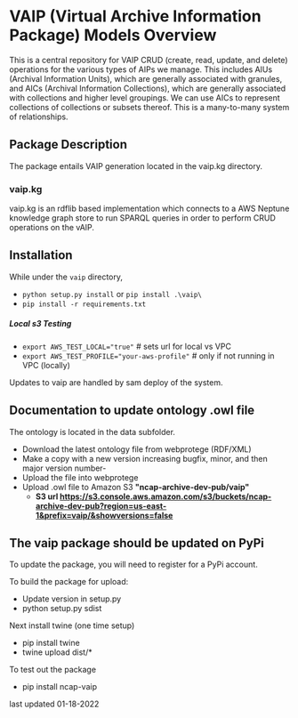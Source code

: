 # VAIP (Virtual Archive Information Package) Models Overview
This is a central repository for VAIP CRUD (create, read, update, and delete) operations for the various types of AIPs
we manage. This includes AIUs (Archival Information Units), which are generally associated with granules, and 
AICs (Archival Information Collections), which are generally associated with collections and higher level groupings. 
We can use AICs to represent collections of collections or subsets thereof. This is a many-to-many 
system of relationships. 

## Package Description
The package entails VAIP generation located in the vaip.kg directory.

### vaip.kg
vaip.kg is an rdflib based implementation which connects to a AWS Neptune knowledge graph store to run SPARQL queries in order to perform CRUD operations on the vAIP.

## Installation
While under the `vaip` directory,

* `python setup.py install` or `pip install .\vaip\`
* `pip install -r requirements.txt`

##### Local s3 Testing
* `export AWS_TEST_LOCAL="true"` # sets url for local vs VPC
* `export AWS_TEST_PROFILE="your-aws-profile"` # only if not running in VPC (locally)

Updates to vaip are handled by sam deploy of the system.

## Documentation to update ontology .owl file 
The ontology is located in the data subfolder.

- Download the latest ontology file from webprotege (RDF/XML)
- Make a copy with a new version increasing bugfix, minor, and then major version number-
- Upload the file into webprotege 
- Upload .owl file to Amazon S3 **"ncap-archive-dev-pub/vaip"**
	 - **S3 url https://s3.console.aws.amazon.com/s3/buckets/ncap-archive-dev-pub?region=us-east-1&prefix=vaip/&showversions=false**

	
## The vaip package should be updated on PyPi
To update the package, you will need to register for a PyPi account.

To build the package for upload:
- Update version in setup.py
- python setup.py sdist

Next install twine (one time setup)

- pip install twine
- twine upload dist/*

To test out the package
- pip install ncap-vaip


last updated 01-18-2022